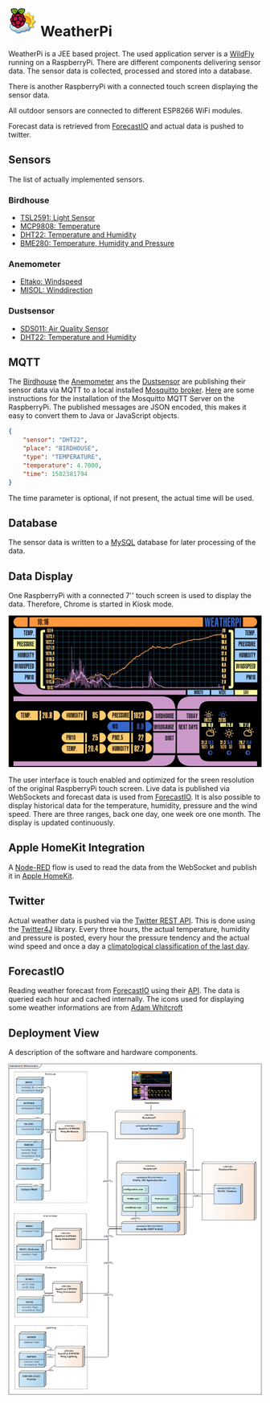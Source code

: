 # ![WeatherPi](./src/main/resources/images/weather_pi_logo.png "WeatherPi") WeatherPi

WeatherPi is a JEE based project. The used application server is a [WildFly](http://wildfly.org/) running on a RaspberryPi. There are different components
delivering sensor data. The sensor data is collected, processed and stored into a database.

There is another RaspberryPi with a connected touch screen displaying the sensor data.

All outdoor sensors are connected to different ESP8266 WiFi modules.

Forecast data is retrieved from [ForecastIO](http://forecast.io) and actual data is pushed to twitter.

## Sensors
The list of actually implemented sensors.

### Birdhouse
*   [TSL2591: Light Sensor](https://www.adafruit.com/product/1980)
*   [MCP9808: Temperature](https://www.adafruit.com/product/1782)
*   [DHT22: Temperature and Humidity](https://www.adafruit.com/product/393)
*   [BME280: Temperature, Humidity and Pressure](https://www.adafruit.com/product/2652)

### Anemometer
*   [Eltako: Windspeed](https://www.amazon.de/Eltako-Windsensor-WS/dp/B0018LBFG8)
*   [MISOL: Winddirection](https://www.amazon.de/MISOL-direction-Ersatzteil-Wetterstation-Windrichtung/dp/B00QDMBU80)

### Dustsensor
*   [SDS011: Air Quality Sensor](https://eckstein-shop.de/Nova-Fitness-SDS011-Laser-PM25-PM10-Dust-Feinstaub-Sensor-Modul-Luft-Qualitaet-Detector-Built-in-Fan)
*   [DHT22: Temperature and Humidity](https://www.adafruit.com/product/393)

## MQTT
The [Birdhouse](#birdhouse) the [Anemometer](#anemometer) ans the [Dustsensor](#dustsensor) are publishing their sensor data via MQTT to a local installed
[Mosquitto broker](http://www.eclipse.org/mosquitto/). [Here](http://www.mymakerprojects.com/index.php/setup-mosquitto-mqtt-server-on-the-raspberry-pi/) are
some instructions for the installation of the Mosquitto MQTT Server on the RaspberryPi.
The published messages are JSON encoded, this makes it easy to convert them to Java or JavaScript objects.

```json
{
    "sensor": "DHT22",
    "place": "BIRDHOUSE",
    "type": "TEMPERATURE",
    "temperature": 4.7000,
    "time": 1502381794
}
```
The time parameter is optional, if not present, the actual time will be used.

## Database
The sensor data is written to a [MySQL](http://www.mysql.com/) database for later processing of the data.


## Data Display
One RaspberryPi with a connected 7'' touch screen is used to display the data. Therefore, Chrome is started in Kiosk mode.

![](./src/main/resources/images/touch_screen.jpg "Touch Screen")

The user interface is touch enabled and optimized for the sreen resolution of the original RaspberryPi touch screen.
Live data is published via WebSockets and forecast data is used from [ForecastIO](#forecastio). It is also possible to display
historical data for the temperature, humidity, pressure and the wind speed. There are three ranges, back one day, one week ore one month.
The display is updated continuously.

## Apple HomeKit Integration
A [Node-RED](https://nodered.org/) flow is used to read the data from the WebSocket and publish it in [Apple HomeKit](https://www.apple.com/de/ios/home/).

## Twitter
Actual weather data is pushed via the [Twitter REST API](https://dev.twitter.com/rest/public). This is done using the
[Twitter4J](http://twitter4j.org/en/index.html) library. Every three hours, the actual temperature, humidity and pressure is posted,
every hour the pressure tendency and the actual wind speed and once a day a [climatological classification of the last day](https://de.wikipedia.org/wiki/W%C3%BCstentag_%28Meteorologie%29).

## ForecastIO
Reading weather forecast from [ForecastIO](http://forecast.io) using their [API](https://developer.forecast.io/docs/v2). The data is queried each hour and cached internally. The icons used for displaying some weather informations are from [Adam Whitcroft](http://adamwhitcroft.com/climacons/)


## Deployment View
A description of the software and hardware components.

![](./src/main/resources/images/deployment.png "Deployment")

